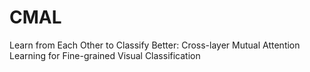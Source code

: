 # CMAL
Learn from Each Other to Classify Better: Cross-layer Mutual Attention Learning for Fine-grained Visual Classification
